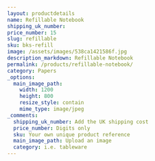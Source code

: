 ```yaml
---
layout: productdetails
name: Refillable Notebook
shipping_uk_number:
price_number: 15
slug: refillable
sku: bks-refill
image: /assets/images/538ca1421586f.jpg
description_markdown: Refillable Notebook
permalink: /products/refillable-notebook/
category: Papers
_options:
  main_image_path:
    width: 1200
    height: 800
    resize_style: contain
    mime_type: image/jpeg
_comments:
  shipping_uk_number: Add the UK shipping cost
  price_number: Digits only
  sku: Your own unique product reference
  main_image_path: Upload an image
  category: i.e. tableware
---
```


